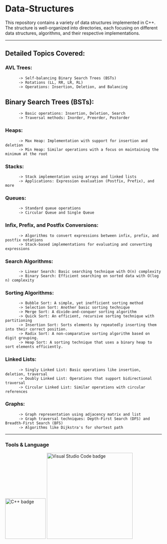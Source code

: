 # Data-Structures
This repository contains a variety of data structures implemented in C++. The structure is well-organized into directories, each focusing on different data structures, algorithms, and their respective implementations.

---
## Detailed Topics Covered:
### AVL Trees:

          -> Self-balancing Binary Search Trees (BSTs)
          -> Rotations (LL, RR, LR, RL)
          -> Operations: Insertion, Deletion, and Balancing

## Binary Search Trees (BSTs):

          -> Basic operations: Insertion, Deletion, Search
          -> Traversal methods: Inorder, Preorder, Postorder

### Heaps:

          -> Max Heap: Implementation with support for insertion and deletion
          -> Min Heap: Similar operations with a focus on maintaining the minimum at the root

### Stacks:

          -> Stack implementation using arrays and linked lists
          -> Applications: Expression evaluation (Postfix, Prefix), and more

### Queues:

          -> Standard queue operations
          -> Circular Queue and Single Queue

### Infix, Prefix, and Postfix Conversions:

          -> Algorithms to convert expressions between infix, prefix, and postfix notations
          -> Stack-based implementations for evaluating and converting expressions

### Search Algorithms:

          -> Linear Search: Basic searching technique with O(n) complexity
          -> Binary Search: Efficient searching on sorted data with O(log n) complexity

### Sorting Algorithms:

          -> Bubble Sort: A simple, yet inefficient sorting method
          -> Selection Sort: Another basic sorting technique
          -> Merge Sort: A divide-and-conquer sorting algorithm
          -> Quick Sort: An efficient, recursive sorting technique with partitioning
          -> Insertion Sort: Sorts elements by repeatedly inserting them into their correct position.
          -> Radix Sort: A non-comparative sorting algorithm based on digit grouping.
          -> Heap Sort: A sorting technique that uses a binary heap to sort elements efficiently.
          
### Linked Lists:

          -> Singly Linked List: Basic operations like insertion, deletion, traversal
          -> Doubly Linked List: Operations that support bidirectional traversal
          -> Circular Linked List: Similar operations with circular references

### Graphs:

          -> Graph representation using adjacency matrix and list
          -> Graph traversal techniques: Depth-First Search (DFS) and Breadth-First Search (BFS)
          -> Algorithms like Dijkstra's for shortest path

---
### Tools & Language
<img src="https://img.shields.io/badge/C++-00599C?style=flat&logo=cplusplus&logoColor=white" alt="C++ badge" style="width: 130px; height: auto;">     <img src="https://img.shields.io/badge/Visual%20Studio%20Code-1E6EBF?style=flat&logo=visualstudiocode&logoColor=white" alt="Visual Studio Code badge" style="width: 276px; height: auto;">
